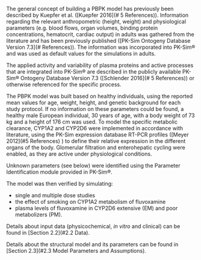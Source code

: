 The general concept of building a PBPK model has previously been described by Kuepfer et al. ([Kuepfer 2016](# 5 References)). Information regarding the relevant anthropometric (height, weight) and physiological parameters (e.g. blood flows, organ volumes, binding protein concentrations, hematocrit, cardiac output) in adults was gathered from the literature and has been previously published ([PK-Sim Ontogeny Database Version 7.3](# References)). The information was incorporated into PK-Sim® and was used as default values for the simulations in adults.

The  applied activity and variability of plasma proteins and active processes that are integrated into PK-Sim® are described in the publicly available PK-Sim® Ontogeny Database Version 7.3 ([Schlender 2016](# 5 References)) or otherwise referenced for the specific process.

The PBPK model was built based on healthy individuals, using the reported mean values for age, weight, height, and genetic background for each study protocol. If no information on these parameters could be found, a healthy male European individual, 30 years of age, with a body weight of 73 kg and a height of 176 cm was used. To model the specific metabolic clearance,  CYP1A2 and CYP2D6 were implemented in accordance with literature, using the PK-Sim expression database RT-PCR profiles ([Meyer 2012](#5 References) ) to define their relative expression in the different organs of the body. Glomerular filtration and enterohepatic cycling were enabled, as they are active under physiological conditions.

Unknown parameters (see below) were identified using the Parameter Identification module provided in PK-Sim®. 

The model was then verified by simulating:

- single and multiple dose studies
- the effect of smoking on CYP1A2 metabolism of fluvoxamine
- plasma levels of fluvoxamine in CYP2D6 extensive (EM) and poor metabolizers (PM).

Details about input data (physicochemical, *in vitro* and clinical) can be found in  [Section 2.2](#2.2	Data).

Details about the structural model and its parameters can be found in  [Section 2.3](#2.3 Model Parameters and Assumptions).

